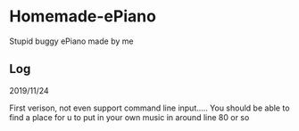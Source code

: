 # Homemade-ePiano
Stupid buggy ePiano made by me

## Log
2019/11/24

First verison, not even support command line input..... 
You should be able to find a place for u to put in your own music in around line 80 or so
